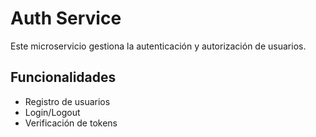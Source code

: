 # Auth Service

Este microservicio gestiona la autenticación y autorización de usuarios.

## Funcionalidades
- Registro de usuarios
- Login/Logout
- Verificación de tokens
